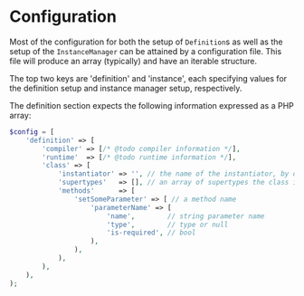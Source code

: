 # Configuration

Most of the configuration for both the setup of `Definition`s as well as the
setup of the `InstanceManager` can be attained by a configuration file. This
file will produce an array (typically) and have an iterable structure.

The top two keys are 'definition' and 'instance', each specifying values for
the definition setup and instance manager setup, respectively.

The definition section expects the following information expressed as a PHP
array:

```php
$config = [
    'definition' => [
        'compiler' => [/* @todo compiler information */],
        'runtime'  => [/* @todo runtime information */],
        'class' => [
            'instantiator' => '', // the name of the instantiator, by default this is __construct
            'supertypes'   => [], // an array of supertypes the class implements
            'methods'      => [
                'setSomeParameter' => [ // a method name
                    'parameterName' => [
                        'name',        // string parameter name
                        'type',        // type or null
                        'is-required', // bool
                    ),
                ),
            ),
        ),
    ),
);
```
